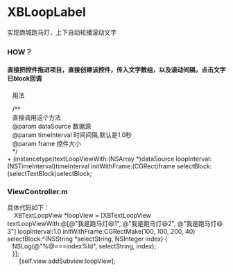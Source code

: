 # XBLoopLabel
实现商城跑马灯，上下自动轮播滚动文字

### HOW？
#### 直接把控件拖进项目，直接创建该控件，传入文字数组，以及滚动间隔，点击文字已block回调

    用法
    
    
    /**  
    直接调用这个方法  
    @param dataSource 数据源  
    @param timeInterval 时间间隔,默认是1.0秒  
    @param frame 控件大小  
    */  
    + (instancetype)textLoopViewWith:(NSArray *)dataSource loopInterval:(NSTimeInterval)timeInterval initWithFrame:(CGRect)frame selectBlock:(selectTextBlock)selectBlock;
    

### ViewController.m  
具体代码如下：  
    
        XBTextLoopView *loopView = [XBTextLoopView textLoopViewWith:@[@"我是跑马灯😆1", @"我是跑马灯😆2", @"我是跑马灯😆3"] loopInterval:1.0 initWithFrame:CGRectMake(100, 100, 200, 40) selectBlock:^(NSString *selectString, NSInteger index) {  
    NSLog(@"%@===index%ld", selectString, index);  
    }];  
        [self.view addSubview:loopView];
 

